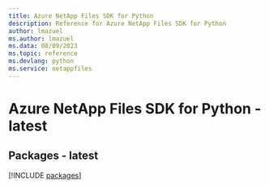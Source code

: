 ```yaml
---
title: Azure NetApp Files SDK for Python
description: Reference for Azure NetApp Files SDK for Python
author: lmazuel
ms.author: lmazuel
ms.data: 08/09/2023
ms.topic: reference
ms.devlang: python
ms.service: netappfiles
---
```

# Azure NetApp Files SDK for Python - latest
## Packages - latest
[!INCLUDE [packages](netapp-files-index.md)]